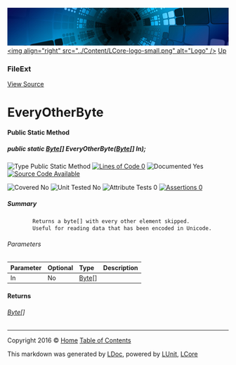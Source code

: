 ![](../Content/LCore-banner-small.png "")
[&lt;img align=&quot;right&quot; src=&quot;../Content/LCore-logo-small.png&quot; alt=&quot;Logo&quot; /&gt;](../../README.md)
[Up](FileExt.md)

### FileExt
[View Source](../Extensions/Reference%20Types/FileExt.cs)

# EveryOtherByte

#### Public Static Method

##### public static <a href="https://msdn.microsoft.com/en-us/library/system.byte.aspx" alt="">Byte</a>[] EveryOtherByte(<a href="https://msdn.microsoft.com/en-us/library/system.byte.aspx" alt="">Byte</a>[] In);

![Type Public Static Method](http://b.repl.ca/v1/Type-Public%20Static%20Method-Blue.png "") [![Lines of Code 0](http://b.repl.ca/v1/Lines%20of%20Code-0-red.png "")](../Extensions/Reference%20Types/FileExt.cs#L)    ![Documented Yes](http://b.repl.ca/v1/Documented-Yes-brightgreen.png "") [![Source Code Available](http://b.repl.ca/v1/Source%20Code-Available-brightgreen.png "")](../Extensions/Reference%20Types/FileExt.cs#L)

![Covered No](http://b.repl.ca/v1/Covered-No-red.png "") ![Unit Tested No](http://b.repl.ca/v1/Unit%20Tested-No-lightgrey.png "") ![Attribute Tests 0](http://b.repl.ca/v1/Attribute%20Tests-0-lightgrey.png "") [![Assertions 0](http://b.repl.ca/v1/Assertions-0-lightgrey.png "")](../Extensions/Reference%20Types/FileExt.cs)

##### Summary

            Returns a byte[] with every other element skipped.
            Useful for reading data that has been encoded in Unicode.
            

###### Parameters

Parameter | Optional | Type | Description
:---  | :---  | :---  | :--- 
In | No | [Byte](https://msdn.microsoft.com/en-us/library/system.byte.aspx)[] | 


#### Returns

###### [Byte](https://msdn.microsoft.com/en-us/library/system.byte.aspx)[]



---

Copyright 2016 &copy; [Home](../../README.md) [Table of Contents](../../TableOfContents.md)

This markdown was generated by [LDoc](https://github.com/CodeSingularity/LDoc), powered by [LUnit](https://github.com/CodeSingularity/LUnit), [LCore](https://github.com/CodeSingularity/LCore)
